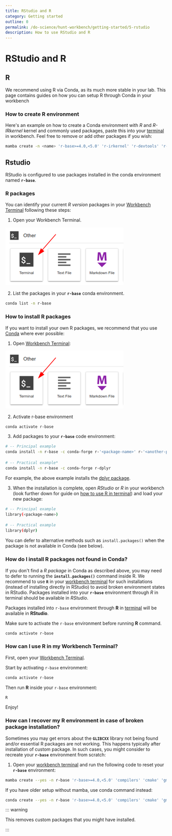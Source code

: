 ```yaml
---
title: RStudio and R
category: Getting started
outline: 0
permalink: /do-science/hunt-workbench/getting-started/5-rstudio
description: How to use RStudio and R
---
```


# RStudio and R

<!--

- What is the default environment for rstudio (r-base) and why do we use it
- Which packages are preinstalled in r-base environment
- How can this environment be recreated

-->

## R
We recommend using R via Conda, as its much more stable in your lab. This page contains guides on how you can setup R through Conda in your workbench

### How to create R environment

Here's an example on how to create a Conda environment with _R_ and _R-IRkernel_ kernel and commonly used packages, paste this into your [terminal](/do-science/hunt-workbench/faq#terminal) in workbench. Feel free to remove or add other packages if you wish:

```bash
mamba create -n <name> 'r-base>=4.0,<5.0' 'r-irkernel' 'r-devtools' 'r-remotes' 'r-dplyr' 'r-tidyverse' 'r-haven' 'r-languageserver' 'r-lintr' 'cmake' 'compilers' 'cmake' 'gmp'
```

## Rstudio

RStudio is configured to use packages installed in the conda environment named **`r-base`**.

### R packages

You can identify your current _R version_ packages in your [Workbench Terminal](/do-science/hunt-workbench/faq#terminal) following these steps:

1. Open your Workbench Terminal.

![workbench_terminal.png](./images/workbench_terminal.png)

2. List the packages in your **`r-base`** conda environment.

```bash
conda list -n r-base
```

### How to install R packages



If you want to install your own R packages, we recommend that you use [Conda](/do-science/tools/analytical/conda) where ever possible:

1. Open [Workbench Terminal](/do-science/hunt-workbench/faq#terminal):

![workbench_terminal.png](./images/workbench_terminal.png)

2. Activate r-base environment

```bash
conda activate r-base
```

3. Add packages to your **`r-base`** code environment:

```bash
# -- Principal example
conda install -n r-base -c conda-forge r-'<package-name>' r-'<another-package-name>'

# -- Practical example*
conda install -n r-base -c conda-forge r-dplyr
```

For example, the above example installs the [dplyr package](https://anaconda.org/conda-forge/r-dplyr).

3. When the installation is complete, open _RStudio_ or _R_ in your workbench (look further down for guide on [how to use R in terminal](https://docs.hdc.ntnu.no/do-science/hunt-workbench/getting-started/5-rstudio/#:~:text=activate%20r%2Dbase-,%23,-How%20can%20I)) and load your new package:

```bash
# -- Principal example
library(<package-name>)

# -- Practical example
library(dplyr)
```

You can defer to alternative methods such as `install.packages()` when the package is not available in Conda (see below).

### How do I install R packages not found in Conda?

If you don't find a _R package_ in Conda as described above, you may need to defer to running the **`install.packages()`** command inside R. We recommend to use **`R`** in your [workbench terminal](/do-science/hunt-workbench/faq#terminal) for such installations (instead of installing directly in RStudio) to avoid broken environment states in RStudio. Packages installed into your **`r-base`** environment through _R_ in terminal should be available in _RStudio_.

Packages installed into `r-base` environment through **R** in [terminal](/working-in-your-lab/workbench/faq#terminal) will be available in **RStudio**.

Make sure to activate the `r-base` environment before running **R** command.

```bash
conda activate r-base
```

### How can I use R in my Workbench Terminal?

First, open your [Workbench Terminal](/do-science/hunt-workbench/faq#terminal).

Start by activating `r-base` environment:

```bash
conda activate r-base
```

Then run **R** inside your `r-base` environment:

```bash
R
```

Enjoy!

### How can I recover my R environment in case of broken package installation?

Sometimes you may get errors about the **`GLIBCXX`** library not being found and/or essential R packages are not working. This happens typically after installation of custom package. In such cases, you might consider to recreate your **`r-base`** environment from scratch:

1. Open your [workbench terminal](/do-science/hunt-workbench/faq#terminal) and run the following code to reset your **`r-base`** environment:

```bash
mamba create --yes -n r-base 'r-base>=4.0,<5.0' 'compilers' 'cmake' 'gmp' 'r-irkernel' 'r-devtools' 'r-remotes' 'r-dplyr' 'r-tidyverse' 'r-haven' 'r-languageserver' 'r-lintr'
```

If you have older setup without mamba, use conda command instead:
```bash
conda create --yes -n r-base 'r-base>=4.0,<5.0' 'compilers' 'cmake' 'gmp' 'r-irkernel' 'r-devtools' 'r-remotes' 'r-dplyr' 'r-tidyverse' 'r-haven' 'r-languageserver' 'r-lintr'
```

::: warning

This removes custom packages that you might have installed.

:::
